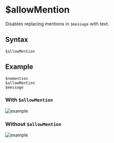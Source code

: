 # $allowMention
Disables replacing mentions in `$message` with text. 

## Syntax
```
$allowMention
```

## Example
```
$nomention
$allowMention
$message
```

### With `$allowMention`
![example](https://user-images.githubusercontent.com/113303649/209938280-bd18eeca-41f6-4193-ac65-665455c0b14a.png)

### Without `$allowMention`
![example](https://user-images.githubusercontent.com/113303649/209938701-6c4bd976-ddb8-4a59-9522-b986313dde46.png)
